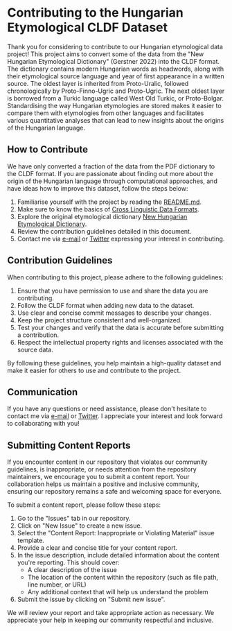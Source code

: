 # Contributing to the Hungarian Etymological CLDF Dataset

Thank you for considering to contribute to our Hungarian etymological data project! This project aims to convert some of the data from the "New Hungarian Etymological Dictionary" (Gerstner 2022) into the CLDF format. The dictionary contains modern Hungarian words as headwords, along with their etymological source language and year of first appearance in a written source. The oldest layer is inherited from Proto-Uralic, followed chronologically by Proto-Finno-Ugric and Proto-Ugric. The next oldest layer is borrowed from a Turkic language called West Old Turkic, or Proto-Bolgar. Standardising the way Hungarian etymologies are stored makes it easier to compare them with etymologies from other languages and facilitates various quantitative analyses that can lead to new insights about the origins of the Hungarian language.

## How to Contribute

We have only converted a fraction of the data from the PDF dictionary to the CLDF format. If you are passionate about finding out more about the origin of the Hungarian language through computational approaches, and have ideas how to improve this dataset, follow the steps below:

1. Familiarise yourself with the project by reading the [README.md](https://github.com/martino-vic/gerstnerhungarian/blob/main/README.md).
2. Make sure to know the basics of [Cross Linguistic Data Formats](https://cldf.clld.org/).
3. Explore the original etymological dictionary [New Hungarian Etymological Dictionary](https://uesz.nytud.hu/index.html).
4. Review the contribution guidelines detailed in this document.
5. Contact me via [e-mail](mailto:viktor_martinovic@$removethis$eva.mpg.de) or [Twitter](https://twitter.com/martino_vik) expressing your interest in contributing.

## Contribution Guidelines

When contributing to this project, please adhere to the following guidelines:

1. Ensure that you have permission to use and share the data you are contributing.
2. Follow the CLDF format when adding new data to the dataset.
3. Use clear and concise commit messages to describe your changes.
4. Keep the project structure consistent and well-organized.
5. Test your changes and verify that the data is accurate before submitting a contribution.
6. Respect the intellectual property rights and licenses associated with the source data.

By following these guidelines, you help maintain a high-quality dataset and make it easier for others to use and contribute to the project.

## Communication

If you have any questions or need assistance, please don't hesitate to contact me via [e-mail](mailto:viktor_martinovic@$removethis$eva.mpg.de) or [Twitter](https://twitter.com/martino_vik). I appreciate your interest and look forward to collaborating with you!

## Submitting Content Reports

If you encounter content in our repository that violates our community guidelines, is inappropriate, or needs attention from the repository maintainers, we encourage you to submit a content report. Your collaboration helps us maintain a positive and inclusive community, ensuring our repository remains a safe and welcoming space for everyone.

To submit a content report, please follow these steps:

1. Go to the "Issues" tab in our repository.
2. Click on "New Issue" to create a new issue.
3. Select the "Content Report: Inappropriate or Violating Material" issue template.
4. Provide a clear and concise title for your content report.
5. In the issue description, include detailed information about the content you're reporting. This should cover:
    - A clear description of the issue
    - The location of the content within the repository (such as file path, line number, or URL)
    - Any additional context that will help us understand the problem
6. Submit the issue by clicking on "Submit new issue".

We will review your report and take appropriate action as necessary. We appreciate your help in keeping our community respectful and inclusive.
